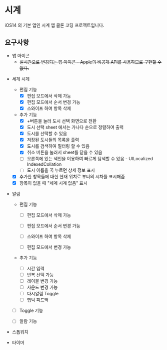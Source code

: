 #  시계

iOS14 의 기본 앱인 시계 앱 클론 코딩 프로젝트입니다.

## 요구사항

* 앱 아이콘
  * ~~실시간으로 변경되는 앱 아이콘 - Apple의 비공개 API를 사용하므로 구현할 수 없다.~~

- 세계 시계
  - 편집 기능
    - [x] 편집 모드에서 삭제 가능
    - [x] 편집 모드에서 순서 변경 가능
    - [x] 스와이프 하여 항목 삭제
  - 추가 기능
    - [x] +버튼을 눌러 도시 선택 화면으로 전환
    - [x] 도시 선택 sheet 에서는 가나다 순으로 정렬하여 출력
    - [x] 도시를 선택할 수 있음
    - [x] 저장된 도시들의 목록을 출력
    - [x] 도시를 검색하여 필터링 할 수 있음
    - [x] 취소 버튼을 눌러서 sheet를 닫을 수 있음
    - [ ] 오른쪽에 있는 색인을 이용하여 빠르게 탐색할 수 있음 - UILocalized​Indexed​Collation
    - [ ] 도시 이름을 꾹 누르면 상세 정보 표시
  - [x] 추가한 항목들에 대한 현재 위치로 부터의 시차를 표시해줌
  - [x] 항목이 없을 때 "세계 시계 없음" 표시
  
- 알람

  - 편집 기능

    - [ ] 편집 모드에서 삭제 가능

    - [ ] 편집 모드에서 순서 변경 가능

    - [ ] 스와이프 하여 항목 삭제
    - [ ] 편집 모드에서 변경 가능

  - 추가 기능

    - [ ] 시간 입력
    - [ ] 반복 선택 가능
    - [ ] 레이블 변경 가능
    - [ ] 사운드 변경 가능
    - [ ] 다시알림 Toggle
    - [ ] 햅틱 피드백

  - [ ] Toggle 기능

  - [ ] 알람 기능

- 스톱워치

- 타이머

  
